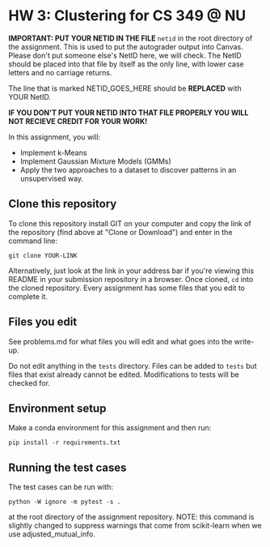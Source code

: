 # HW 3: Clustering for CS 349 @ NU
**IMPORTANT: PUT YOUR NETID IN THE FILE** `netid` in the root directory of the assignment. 
This is used to put the autograder output into Canvas. Please don't put someone else's NetID 
here, we will check. The NetID should be placed into that file by itself as the only line, 
with lower case letters and no carriage returns. 

The line that is marked NETID_GOES_HERE should be **REPLACED** with YOUR NetID.

**IF YOU DON'T PUT YOUR NETID INTO THAT FILE PROPERLY YOU WILL NOT RECIEVE CREDIT FOR YOUR WORK!**

In this assignment, you will:
- Implement k-Means
- Implement Gaussian Mixture Models (GMMs)
- Apply the two approaches to a dataset to discover patterns in an unsupervised way.
  
## Clone this repository

To clone this repository install GIT on your computer and copy the link of the repository (find above at "Clone or Download") and enter in the command line:

``git clone YOUR-LINK``

Alternatively, just look at the link in your address bar if you're viewing this README in your submission repository in a browser. Once cloned, `cd` into the cloned repository. Every assignment has some files that you edit to complete it. 

## Files you edit

See problems.md for what files you will edit and what goes into the write-up.

Do not edit anything in the `tests` directory. Files can be added to `tests` but files that exist already cannot be edited. Modifications to tests will be checked for.

## Environment setup

Make a conda environment for this assignment and then run:

``pip install -r requirements.txt``

## Running the test cases

The test cases can be run with:

``python -W ignore -m pytest -s .``

at the root directory of the assignment repository.  NOTE: this command is slightly changed
to suppress warnings that come from scikit-learn when we use adjusted_mutual_info.
